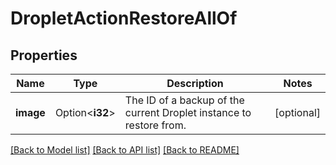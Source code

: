 # DropletActionRestoreAllOf

## Properties

Name | Type | Description | Notes
------------ | ------------- | ------------- | -------------
**image** | Option<**i32**> | The ID of a backup of the current Droplet instance to restore from. | [optional]

[[Back to Model list]](../README.md#documentation-for-models) [[Back to API list]](../README.md#documentation-for-api-endpoints) [[Back to README]](../README.md)


